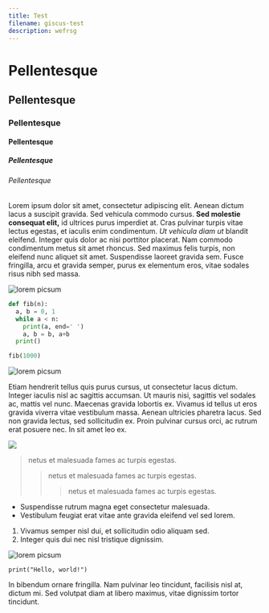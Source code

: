 ```yaml
---
title: Test
filename: giscus-test
description: wefrsg
---
```


# Pellentesque

## Pellentesque

### Pellentesque

#### Pellentesque

##### Pellentesque

###### Pellentesque

Lorem ipsum dolor sit amet, consectetur adipiscing elit. Aenean dictum lacus a suscipit gravida. Sed vehicula commodo cursus. **Sed molestie consequat elit,** id ultrices purus imperdiet at. Cras pulvinar turpis vitae lectus egestas, et iaculis enim condimentum. _Ut vehicula diam ut_ blandit eleifend. Integer quis dolor ac nisi porttitor placerat. Nam commodo condimentum metus sit amet rhoncus. Sed maximus felis turpis, non eleifend nunc aliquet sit amet. Suspendisse laoreet gravida sem. Fusce fringilla, arcu et gravida semper, purus ex elementum eros, vitae sodales risus nibh sed massa.

![lorem picsum](https://picsum.photos/200/300?random=1 "Lorem Picsum")

```python
def fib(n):
  a, b = 0, 1
  while a < n:
    print(a, end=' ')
    a, b = b, a+b
  print()

fib(1000)
```

![lorem picsum](https://picsum.photos/200/300?random=2 "Lorem Picsum")

Etiam hendrerit tellus quis purus cursus, ut consectetur lacus dictum. Integer iaculis nisl ac sagittis accumsan. Ut mauris nisi, sagittis vel sodales ac, mattis vel nunc. Maecenas gravida lobortis ex. Vivamus id tellus ut eros gravida viverra vitae vestibulum massa. Aenean ultricies pharetra lacus. Sed non gravida lectus, sed sollicitudin ex. Proin pulvinar cursus orci, ac rutrum erat posuere nec. In sit amet leo ex.

![](/assets/blog/61px-old_user_icon.png)

> netus et malesuada fames ac turpis egestas.
>
> > netus et malesuada fames ac turpis egestas.
> >
> > > netus et malesuada fames ac turpis egestas.

- Suspendisse rutrum magna eget consectetur malesuada.
- Vestibulum feugiat erat vitae ante gravida eleifend vel sed lorem.

1. Vivamus semper nisl dui, et sollicitudin odio aliquam sed.
2. Integer quis dui nec nisl tristique dignissim.

![lorem picsum](https://picsum.photos/200/300?random=5 "Lorem Picsum")

`print("Hello, world!")`

In bibendum ornare fringilla. Nam pulvinar leo tincidunt, facilisis nisl at, dictum mi. Sed volutpat diam at libero maximus, vitae dignissim tortor tincidunt.
